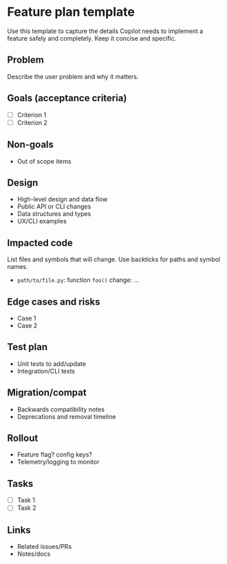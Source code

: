 # Feature plan template

Use this template to capture the details Copilot needs to implement a feature safely and completely. Keep it concise and specific.

## Problem
Describe the user problem and why it matters.

## Goals (acceptance criteria)
- [ ] Criterion 1
- [ ] Criterion 2

## Non-goals
- Out of scope items

## Design
- High-level design and data flow
- Public API or CLI changes
- Data structures and types
- UX/CLI examples

## Impacted code
List files and symbols that will change. Use backticks for paths and symbol names.
- `path/to/file.py`: function `foo()` change: ...

## Edge cases and risks
- Case 1
- Case 2

## Test plan
- Unit tests to add/update
- Integration/CLI tests

## Migration/compat
- Backwards compatibility notes
- Deprecations and removal timeline

## Rollout
- Feature flag? config keys?
- Telemetry/logging to monitor

## Tasks
- [ ] Task 1
- [ ] Task 2

## Links
- Related issues/PRs
- Notes/docs

